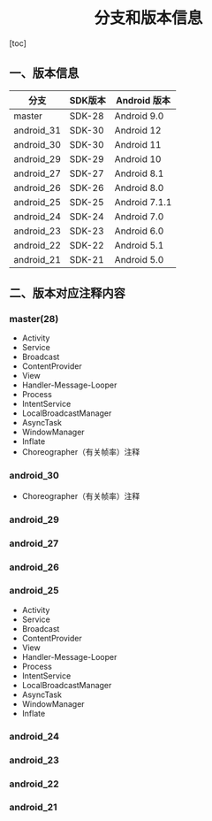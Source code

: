 <h1 align="center">分支和版本信息</h1>

[toc]

## 一、版本信息

| 分支        |  SDK版本    | Android 版本 |  
| ---------- | ----------- |------------ |
| master     | SDK-28      | Android  9.0   |
| android_31 | SDK-30      | Android  12    |
| android_30 | SDK-30      | Android  11    |
| android_29 | SDK-29      | Android  10    |
| android_27 | SDK-27      | Android  8.1   |
| android_26 | SDK-26      | Android  8.0   |
| android_25 | SDK-25      | Android  7.1.1 |
| android_24 | SDK-24      | Android  7.0   |
| android_23 | SDK-23      | Android  6.0   |
| android_22 | SDK-22      | Android  5.1   |
| android_21 | SDK-21      | Android  5.0   |


## 二、版本对应注释内容

### master(28)

* Activity
* Service
* Broadcast
* ContentProvider
* View
* Handler-Message-Looper
* Process
* IntentService
* LocalBroadcastManager
* AsyncTask
* WindowManager
* Inflate
* Choreographer（有关帧率）注释

### android_30

* Choreographer（有关帧率）注释

### android_29

### android_27

### android_26

### android_25

* Activity
* Service
* Broadcast
* ContentProvider
* View
* Handler-Message-Looper
* Process
* IntentService
* LocalBroadcastManager
* AsyncTask
* WindowManager
* Inflate

### android_24

### android_23

### android_22

### android_21